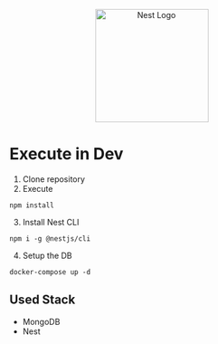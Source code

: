 <p align="center">
  <a href="http://nestjs.com/" target="blank"><img src="https://nestjs.com/img/logo-small.svg" width="200" alt="Nest Logo" /></a>
</p>

# Execute in Dev
1. Clone repository
2. Execute
```
npm install
```
3. Install Nest CLI
```
npm i -g @nestjs/cli
```

4. Setup the DB
```
docker-compose up -d
```


## Used Stack
* MongoDB
* Nest